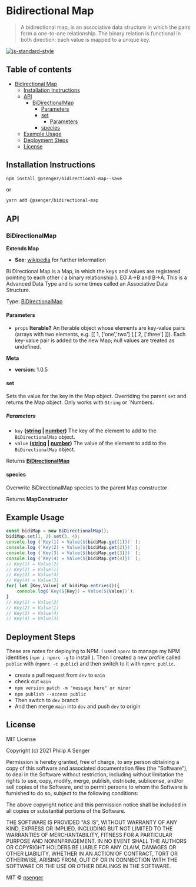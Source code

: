 # Bidirectional Map

> A bidirectional map, is an associative data structure in which the pairs form a one-to-one
> relationship. The binary relation is functional in both direction: each value is mapped to a
> unique key.

[![js-standard-style](https://img.shields.io/badge/code%20style-standard-brightgreen.svg)](http://standardjs.com)

<!--START_SECTION:toc-->

## Table of contents
- [Bidirectional Map](#bidirectional-map)
  * [Installation Instructions](#installation-instructions)
  * [API](#api)
    + [BiDirectionalMap](#bidirectionalmap)
      - [Parameters](#parameters)
      - [set](#set)
        * [Parameters](#parameters-1)
      - [species](#species)
  * [Example Usage](#example-usage)
  * [Deployment Steps](#deployment-steps)
  * [License](#license)

<!--END_SECTION:toc-->

<!--START_SECTION:file:INSTALLATION.md-->
## Installation Instructions

```bash
npm install @psenger/bidirectional-map--save
```

or

```bash
yarn add @psenger/bidirectional-map
```

<!--END_SECTION:file:INSTALLATION.md-->

<!--START_SECTION:jsdoc-->
## API

<!-- Generated by documentation.js. Update this documentation by updating the source code. -->

### BiDirectionalMap

**Extends Map**

*   **See**: [wikipedia][1] for further information

Bi Directional Map is a Map, in which the keys and values are registered pointing to each
other ( a binary relationship ). EG A->B and B->A. This is a Advanced Data Type and is some times
called an Associative Data Structure.

Type: [BiDirectionalMap][2]

#### Parameters

*   `props` **Iterable?** An Iterable object whose elements are key-value pairs (arrays with two elements, e.g. \[\[ 1, \['one','two'] ],\[ 2, \['three'] ]]). Each key-value pair is added to the new Map; null values are treated as undefined.

**Meta**

*   **version**: 1.0.5

#### set

Sets the value for the key in the Map object. Overriding the parent `set` and returns the Map
object. Only works with `String` or \`Numbers.

##### Parameters

*   `key` **([string][3] | [number][4])** The key of the element to add to the `BiDirectionalMap` object.
*   `value` **([string][3] | [number][4])** The value of the element to add to the `BiDirectionalMap` object.

Returns **[BiDirectionalMap][2]** 

#### species

Overwrite BiDirectionalMap species to the parent Map constructor

Returns **MapConstructor** 

[1]: https://en.wikipedia.org/wiki/Bidirectional_map

[2]: #bidirectionalmap

[3]: https://developer.mozilla.org/docs/Web/JavaScript/Reference/Global_Objects/String

[4]: https://developer.mozilla.org/docs/Web/JavaScript/Reference/Global_Objects/Number

<!--END_SECTION:jsdoc-->

<!--START_SECTION:file:TUTORIAL.md-->
## Example Usage

```javascript
const bidiMap = new BiDirectionalMap();
bidiMap.set(1, 2).set(3, 4);
console.log (`Key(1) = Value(${bidiMap.get(1)})` );
console.log (`Key(2) = Value(${bidiMap.get(2)})` );
console.log (`Key(3) = Value(${bidiMap.get(3)})` );
console.log (`Key(4) = Value(${bidiMap.get(4)})` );
// Key(1) = Value(2)
// Key(2) = Value(1)
// Key(3) = Value(4)
// Key(4) = Value(3)
for( let [Key,Value] of bidiMap.entries()){
    console.log(`Key(${Key}) = Value(${Value})`);
}
// Key(1) = Value(2)
// Key(2) = Value(1)
// Key(3) = Value(4)
// Key(4) = Value(3)
```

<!--END_SECTION:file:TUTORIAL.md-->

## Deployment Steps

These are notes for deploying to NPM. I used `npmrc` to manage my NPM identities
(`npm i npmrc -g` to install ). Then I created a new profile called `public` with
(`npmrc -c public`) and then switch to it with `npmrc public`.

* create a pull request from `dev` to `main`
* check out `main`
* `npm version patch -m "message here" or minor`
* `npm publish --access public`
* Then switch to `dev` branch
* And then merge `main` into `dev` and push `dev` to origin

## License

<!--START_SECTION:file:LICENSE-->
MIT License

Copyright (c) 2021 Philip A Senger

Permission is hereby granted, free of charge, to any person obtaining a copy
of this software and associated documentation files (the "Software"), to deal
in the Software without restriction, including without limitation the rights
to use, copy, modify, merge, publish, distribute, sublicense, and/or sell
copies of the Software, and to permit persons to whom the Software is
furnished to do so, subject to the following conditions:

The above copyright notice and this permission notice shall be included in all
copies or substantial portions of the Software.

THE SOFTWARE IS PROVIDED "AS IS", WITHOUT WARRANTY OF ANY KIND, EXPRESS OR
IMPLIED, INCLUDING BUT NOT LIMITED TO THE WARRANTIES OF MERCHANTABILITY,
FITNESS FOR A PARTICULAR PURPOSE AND NONINFRINGEMENT. IN NO EVENT SHALL THE
AUTHORS OR COPYRIGHT HOLDERS BE LIABLE FOR ANY CLAIM, DAMAGES OR OTHER
LIABILITY, WHETHER IN AN ACTION OF CONTRACT, TORT OR OTHERWISE, ARISING FROM,
OUT OF OR IN CONNECTION WITH THE SOFTWARE OR THE USE OR OTHER DEALINGS IN THE
SOFTWARE.

<!--END_SECTION:file:LICENSE-->

MIT © [psenger](https://github.com/psenger)
